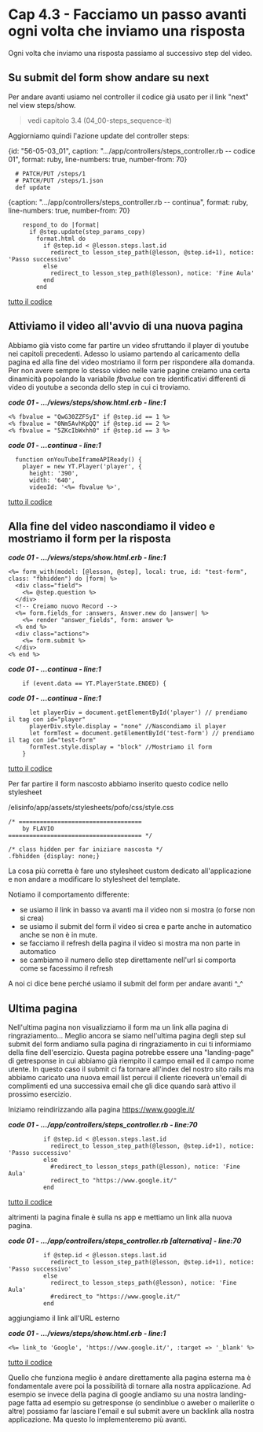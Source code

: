 # <a name="top"></a> Cap 4.3 - Facciamo un passo avanti ogni volta che inviamo una risposta

Ogni volta che inviamo una risposta passiamo al successivo step del video.



## Su submit del form show andare su next

Per andare avanti usiamo nel controller il codice già usato per il link "next" nel view steps/show.

> vedi capitolo 3.4 (04_00-steps_sequence-it)

Aggiorniamo quindi l'azione update del controller steps:

{id: "56-05-03_01", caption: ".../app/controllers/steps_controller.rb -- codice 01", format: ruby, line-numbers: true, number-from: 70}

```
  # PATCH/PUT /steps/1
  # PATCH/PUT /steps/1.json
  def update
```

{caption: ".../app/controllers/steps_controller.rb -- continua", format: ruby, line-numbers: true, number-from: 70}
```
    respond_to do |format|
      if @step.update(step_params_copy)
        format.html do 
          if @step.id < @lesson.steps.last.id
            redirect_to lesson_step_path(@lesson, @step.id+1), notice: 'Passo successivo'
          else
            redirect_to lesson_step_path(@lesson), notice: 'Fine Aula'
          end
        end
```

[tutto il codice](#56-05-03_01all)




## Attiviamo il video all'avvio di una nuova pagina

Abbiamo già visto come far partire un video sfruttando il player di youtube nei capitoli precedenti.
Adesso lo usiamo partendo al caricamento della pagina ed alla fine del video mostriamo il form per rispondere alla domanda.
Per non avere sempre lo stesso video nelle varie pagine creiamo una certa dinamicità popolando la variabile *fbvalue* con tre identificativi differenti di video di youtube a seconda dello step in cui ci troviamo.

***code 01 - .../views/steps/show.html.erb - line:1***

```
<% fbvalue = "QwG30ZZFSyI" if @step.id == 1 %>
<% fbvalue = "0Nm5AvhKpQQ" if @step.id == 2 %>
<% fbvalue = "5ZKcIbWxhh0" if @step.id == 3 %>
```

***code 01 - ...continua - line:1***

```
  function onYouTubeIframeAPIReady() {
    player = new YT.Player('player', {
      height: '390',
      width: '640',
      videoId: '<%= fbvalue %>',
```

[tutto il codice](https://github.com/flaviobordonidev/leanpubabrandnewcms/blob/master/56-ubuntudream/04-step-show_video_with_events/01_02-controllers-mockups_controller.rb)



## Alla fine del video nascondiamo il video e mostriamo il form per la risposta

***code 01 - .../views/steps/show.html.erb - line:1***

```
<%= form_with(model: [@lesson, @step], local: true, id: "test-form", class: "fbhidden") do |form| %>
  <div class="field">
    <%= @step.question %>
  </div>
  <!-- Creiamo nuovo Record -->
  <%= form.fields_for :answers, Answer.new do |answer| %>
    <%= render "answer_fields", form: answer %>
  <% end %>
  <div class="actions">
    <%= form.submit %>
  </div>
<% end %>
```

***code 01 - ...continua - line:1***

```
    if (event.data == YT.PlayerState.ENDED) {          
```

***code 01 - ...continua - line:1***

```
      let playerDiv = document.getElementById('player') // prendiamo il tag con id="player"
      playerDiv.style.display = "none" //Nascondiamo il player
      let formTest = document.getElementById('test-form') // prendiamo il tag con id="test-form"
      formTest.style.display = "block" //Mostriamo il form
    }
```

[tutto il codice](https://github.com/flaviobordonidev/leanpubabrandnewcms/blob/master/56-ubuntudream/04-step-show_video_with_events/01_02-controllers-mockups_controller.rb)


Per far partire il form nascosto abbiamo inserito questo codice nello stylesheet

/elisinfo/app/assets/stylesheets/pofo/css/style.css

```
/* ===================================
    by FLAVIO
====================================== */

/* class hidden per far iniziare nascosta */
.fbhidden {display: none;}
```

La cosa più corretta è fare uno stylesheet custom dedicato all'applicazione e non andare a modificare lo stylesheet del template.





Notiamo il comportamento differente:

* se usiamo il link in basso va avanti ma il video non si mostra (o forse non si crea)
* se usiamo il submit del form il video si crea e parte anche in automatico anche se non è in mute.
* se facciamo il refresh della pagina il video si mostra ma non parte in automatico
* se cambiamo il numero dello step direttamente nell'url si comporta come se facessimo il refresh 

A noi ci dice bene perché usiamo il submit del form per andare avanti ^_^ 




## Ultima pagina

Nell'ultima pagina non visualizziamo il form ma un link alla pagina di ringraziamento...
Meglio ancora se siamo nell'ultima pagina degli step sul submit del form andiamo sulla pagina di ringraziamento in cui ti informiamo della fine dell'esercizio.
Questa pagina potrebbe essere una "landing-page" di getresponse in cui abbiamo già riempito il campo email ed il campo nome utente.
In questo caso il submit ci fa tornare all'index del nostro sito rails ma abbiamo caricato una nuova email list percui il cliente riceverà un'email di complimenti ed una successiva email che gli dice quando sarà attivo il prossimo esercizio.

Iniziamo reindirizzando alla pagina https://www.google.it/

***code 01 - .../app/controllers/steps_controller.rb - line:70***

```
          if @step.id < @lesson.steps.last.id
            redirect_to lesson_step_path(@lesson, @step.id+1), notice: 'Passo successivo'
          else
            #redirect_to lesson_steps_path(@lesson), notice: 'Fine Aula'
            redirect_to "https://www.google.it/"
          end
```

[tutto il codice](https://github.com/flaviobordonidev/leanpubabrandnewcms/blob/master/56-ubuntudream/04-step-show_video_with_events/01_02-controllers-mockups_controller.rb)


altrimenti la pagina finale è sulla ns app e mettiamo un link alla nuova pagina.

***code 01 - .../app/controllers/steps_controller.rb [alternativa] - line:70***

```
          if @step.id < @lesson.steps.last.id
            redirect_to lesson_step_path(@lesson, @step.id+1), notice: 'Passo successivo'
          else
            redirect_to lesson_steps_path(@lesson), notice: 'Fine Aula'
            #redirect_to "https://www.google.it/"
          end
```

aggiungiamo il link all'URL esterno

***code 01 - .../views/steps/show.html.erb - line:1***

```
<%= link_to 'Google', 'https://www.google.it/', :target => '_blank' %>
```

[tutto il codice](https://github.com/flaviobordonidev/leanpubabrandnewcms/blob/master/56-ubuntudream/04-step-show_video_with_events/01_02-controllers-mockups_controller.rb)

Quello che funziona meglio è andare direttamente alla pagina esterna ma è fondamentale avere poi la possibilità di tornare alla nostra applicazione.
Ad esempio se invece della pagina di google andiamo su una nostra landing-page fatta ad esempio su getresponse (o sendinblue o aweber o mailerlite o altre) possiamo far lasciare l'email e sul submit avere un backlink alla nostra applicazione.
Ma questo lo implementeremo più avanti.
